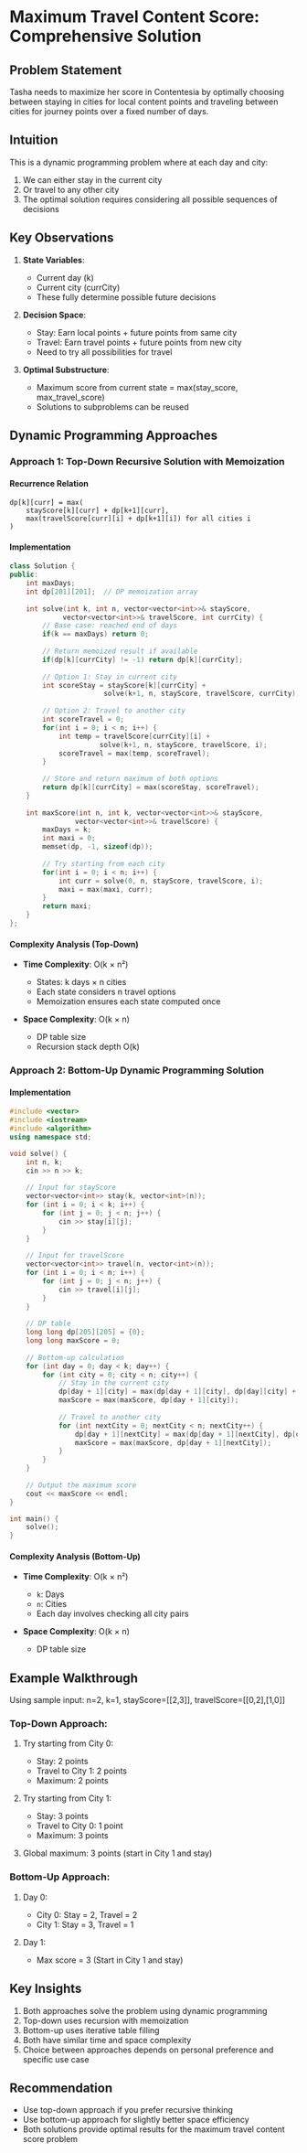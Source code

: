 # Maximum Travel Content Score: Comprehensive Solution

## Problem Statement
Tasha needs to maximize her score in Contentesia by optimally choosing between staying in cities for local content points and traveling between cities for journey points over a fixed number of days.

## Intuition
This is a dynamic programming problem where at each day and city:
1. We can either stay in the current city
2. Or travel to any other city
3. The optimal solution requires considering all possible sequences of decisions

## Key Observations
1. **State Variables**:
   - Current day (k)
   - Current city (currCity)
   - These fully determine possible future decisions

2. **Decision Space**:
   - Stay: Earn local points + future points from same city
   - Travel: Earn travel points + future points from new city
   - Need to try all possibilities for travel

3. **Optimal Substructure**:
   - Maximum score from current state = max(stay_score, max_travel_score)
   - Solutions to subproblems can be reused

## Dynamic Programming Approaches

### Approach 1: Top-Down Recursive Solution with Memoization

#### Recurrence Relation
```
dp[k][curr] = max(
    stayScore[k][curr] + dp[k+1][curr],
    max(travelScore[curr][i] + dp[k+1][i]) for all cities i
)
```

#### Implementation
```cpp
class Solution {
public:
    int maxDays;
    int dp[201][201];  // DP memoization array
    
    int solve(int k, int n, vector<vector<int>>& stayScore, 
             vector<vector<int>>& travelScore, int currCity) {
        // Base case: reached end of days
        if(k == maxDays) return 0;
        
        // Return memoized result if available
        if(dp[k][currCity] != -1) return dp[k][currCity];
        
        // Option 1: Stay in current city
        int scoreStay = stayScore[k][currCity] + 
                       solve(k+1, n, stayScore, travelScore, currCity);
        
        // Option 2: Travel to another city
        int scoreTravel = 0;
        for(int i = 0; i < n; i++) {
            int temp = travelScore[currCity][i] + 
                      solve(k+1, n, stayScore, travelScore, i);
            scoreTravel = max(temp, scoreTravel);    
        }
        
        // Store and return maximum of both options
        return dp[k][currCity] = max(scoreStay, scoreTravel);
    }
    
    int maxScore(int n, int k, vector<vector<int>>& stayScore, 
                vector<vector<int>>& travelScore) {
        maxDays = k;
        int maxi = 0;
        memset(dp, -1, sizeof(dp));
        
        // Try starting from each city
        for(int i = 0; i < n; i++) {
            int curr = solve(0, n, stayScore, travelScore, i);
            maxi = max(maxi, curr);
        }
        return maxi;
    }
};
```

#### Complexity Analysis (Top-Down)
- **Time Complexity**: O(k × n²)
  * States: k days × n cities
  * Each state considers n travel options
  * Memoization ensures each state computed once

- **Space Complexity**: O(k × n)
  * DP table size
  * Recursion stack depth O(k)

### Approach 2: Bottom-Up Dynamic Programming Solution

#### Implementation
```cpp
#include <vector>
#include <iostream>
#include <algorithm>
using namespace std;

void solve() {
    int n, k; 
    cin >> n >> k;
    
    // Input for stayScore
    vector<vector<int>> stay(k, vector<int>(n));
    for (int i = 0; i < k; i++) {
        for (int j = 0; j < n; j++) {
            cin >> stay[i][j];
        }
    }
    
    // Input for travelScore
    vector<vector<int>> travel(n, vector<int>(n));
    for (int i = 0; i < n; i++) {
        for (int j = 0; j < n; j++) {
            cin >> travel[i][j];
        }
    }
    
    // DP table
    long long dp[205][205] = {0};
    long long maxScore = 0;
    
    // Bottom-up calculation
    for (int day = 0; day < k; day++) {
        for (int city = 0; city < n; city++) {
            // Stay in the current city
            dp[day + 1][city] = max(dp[day + 1][city], dp[day][city] + stay[day][city]);
            maxScore = max(maxScore, dp[day + 1][city]);
            
            // Travel to another city
            for (int nextCity = 0; nextCity < n; nextCity++) {
                dp[day + 1][nextCity] = max(dp[day + 1][nextCity], dp[day][city] + travel[city][nextCity]);
                maxScore = max(maxScore, dp[day + 1][nextCity]);
            }
        }
    }
    
    // Output the maximum score
    cout << maxScore << endl;
}

int main() {
    solve();
}
```

#### Complexity Analysis (Bottom-Up)
- **Time Complexity**: O(k × n²)
  * `k`: Days
  * `n`: Cities
  * Each day involves checking all city pairs

- **Space Complexity**: O(k × n)
  * DP table size

## Example Walkthrough
Using sample input: n=2, k=1, stayScore=[[2,3]], travelScore=[[0,2],[1,0]]

### Top-Down Approach:
1. Try starting from City 0:
   - Stay: 2 points
   - Travel to City 1: 2 points
   - Maximum: 2 points

2. Try starting from City 1:
   - Stay: 3 points
   - Travel to City 0: 1 point
   - Maximum: 3 points

3. Global maximum: 3 points (start in City 1 and stay)

### Bottom-Up Approach:
1. Day 0:
   - City 0: Stay = 2, Travel = 2
   - City 1: Stay = 3, Travel = 1

2. Day 1:
   - Max score = 3 (Start in City 1 and stay)

## Key Insights
1. Both approaches solve the problem using dynamic programming
2. Top-down uses recursion with memoization
3. Bottom-up uses iterative table filling
4. Both have similar time and space complexity
5. Choice between approaches depends on personal preference and specific use case

## Recommendation
- Use top-down approach if you prefer recursive thinking
- Use bottom-up approach for slightly better space efficiency
- Both solutions provide optimal results for the maximum travel content score problem